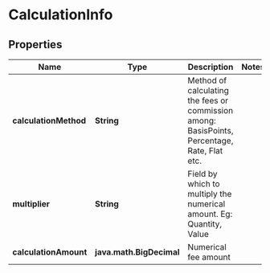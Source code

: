 

# CalculationInfo


## Properties

Name | Type | Description | Notes
------------ | ------------- | ------------- | -------------
**calculationMethod** | **String** | Method of calculating the fees or commission among: BasisPoints, Percentage, Rate, Flat etc. | 
**multiplier** | **String** | Field by which to multiply the numerical amount. Eg: Quantity, Value | 
**calculationAmount** | **java.math.BigDecimal** | Numerical fee amount | 



